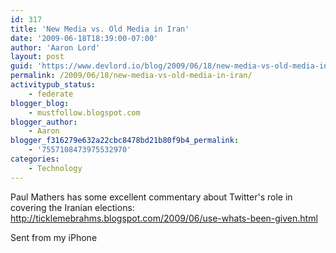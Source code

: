 ```yaml
---
id: 317
title: 'New Media vs. Old Media in Iran'
date: '2009-06-18T18:39:00-07:00'
author: 'Aaron Lord'
layout: post
guid: 'https://www.devlord.io/blog/2009/06/18/new-media-vs-old-media-in-iran/'
permalink: /2009/06/18/new-media-vs-old-media-in-iran/
activitypub_status:
    - federate
blogger_blog:
    - mustfollow.blogspot.com
blogger_author:
    - Aaron
blogger_f316279e632a22cbc8478bd21b80f9b4_permalink:
    - '7557108473975532970'
categories:
    - Technology
---
```


Paul Mathers has some excellent commentary about Twitter's role in <br />covering the Iranian elections:  <a href="http://ticklemebrahms.blogspot.com/2009/06/use-whats-been-given.html">http://ticklemebrahms.blogspot.com/2009/06/use-whats-been-given.html</a><p>Sent from my iPhone</p><div class="blogger-post-footer"></div>